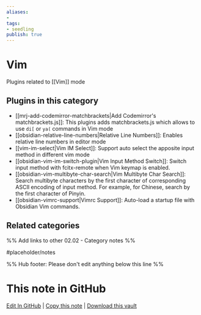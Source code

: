 ```yaml
---
aliases:
- 
tags: 
- seedling 
publish: true
---
```



# Vim

Plugins related to [[Vim]] mode

## Plugins in this category

- [[mrj-add-codemirror-matchbrackets|Add Codemirror's matchbrackets.js]]: This plugins adds matchbrackets.js which allows to use `di[` or `ya(` commands in Vim mode
- [[obsidian-relative-line-numbers|Relative Line Numbers]]: Enables relative line numbers in editor mode
- [[vim-im-select|Vim IM Select]]: Support auto select the apposite input method in different vim mode
- [[obsidian-vim-im-switch-plugin|Vim Input Method Switch]]: Switch input method with fcitx-remote when Vim keymap is enabled.
- [[obsidian-vim-multibyte-char-search|Vim Multibyte Char Search]]: Search multibyte characters by the first character of corresponding ASCII encoding of input method. For example, for Chinese, search by the first character of Pinyin.
- [[obsidian-vimrc-support|Vimrc Support]]: Auto-load a startup file with Obsidian Vim commands.

## Related categories

%% Add links to other 02.02 - Category notes %%

#placeholder/notes

%% Hub footer: Please don't edit anything below this line %%

# This note in GitHub

<span class="git-footer">[Edit In GitHub](https://github.dev/obsidian-community/obsidian-hub/blob/main/02%20-%20Community%20Expansions/02.01%20Plugins%20by%20Category/Vim-related%20Plugins.md "git-hub-edit-note") | [Copy this note](https://raw.githubusercontent.com/obsidian-community/obsidian-hub/main/02%20-%20Community%20Expansions/02.01%20Plugins%20by%20Category/Vim-related%20Plugins.md "git-hub-copy-note") | [Download this vault](https://github.com/obsidian-community/obsidian-hub/archive/refs/heads/main.zip "git-hub-download-vault") </span>
